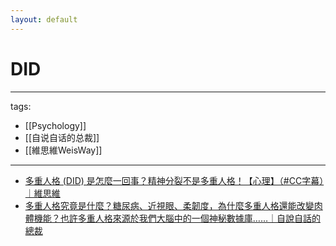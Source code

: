```yaml
---
layout: default
---
```

# DID

---
tags:
  - [[Psychology]]
  - [[自说自话的总裁]]
  - [[維思維WeisWay]]
---

* [多重人格 (DID) 是怎麼一回事？精神分裂不是多重人格！【心理】（#CC字幕）｜維思維](https://youtu.be/zgrD_gbvoqc)
* [多重人格究竟是什麼？糖尿病、近視眼、柔韌度，為什麼多重人格還能改變肉體機能？也許多重人格來源於我們大腦中的一個神秘數據庫……｜自說自話的總裁](https://www.youtube.com/watch?v=hBu02kv9Evo)
